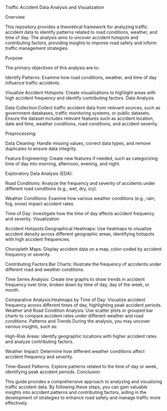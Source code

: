 Traffic Accident Data Analysis and Visualization

Overview

This repository provides a theoretical framework for analyzing traffic accident data to identify patterns related to road conditions, weather, and time of day. The analysis aims to uncover accident hotspots and contributing factors, providing insights to improve road safety and inform traffic management strategies.


Purpose

The primary objectives of this analysis are to:

Identify Patterns: Examine how road conditions, weather, and time of day influence traffic accidents.

Visualize Accident Hotspots: Create visualizations to highlight areas with high accident frequency and identify contributing factors.
Data Analysis

Data Collection:Collect traffic accident data from relevant sources, such as government databases, traffic monitoring systems, or public datasets.
Ensure the dataset includes relevant features such as accident location, date and time, weather conditions, road conditions, and accident severity.

Preprocessing:

Data Cleaning: Handle missing values, correct data types, and remove duplicates to ensure data integrity.

Feature Engineering: Create new features if needed, such as categorizing time of day into morning, afternoon, evening, and night.

Exploratory Data Analysis (EDA):

Road Conditions: Analyze the frequency and severity of accidents under different road conditions (e.g., wet, dry, icy).

Weather Conditions: Examine how various weather conditions (e.g., rain, fog, snow) impact accident rates.

Time of Day: Investigate how the time of day affects accident frequency and severity.
Visualization

Accident Hotspots:Geographical Heatmaps: Use heatmaps to visualize accident density across different geographic areas, identifying hotspots with high accident frequencies.

Choropleth Maps: Display accident data on a map, color-coded by accident frequency or severity.

Contributing Factors:Bar Charts: Illustrate the frequency of accidents under different road and weather conditions.

Time Series Analysis: Create line graphs to show trends in accident frequency over time, broken down by time of day, day of the week, or month.

Comparative Analysis:Heatmaps by Time of Day: Visualize accident frequency across different times of day, highlighting peak accident periods.
Weather and Road Condition Analysis: Use scatter plots or grouped bar charts to compare accident rates under different weather and road conditions.
Patterns and Trends
During the analysis, you may uncover various insights, such as:

High-Risk Areas: Identify geographic locations with higher accident rates and analyze contributing factors.

Weather Impact: Determine how different weather conditions affect accident frequency and severity.

Time-Based Patterns: Explore patterns related to the time of day or week, identifying peak accident periods.
Conclusion

This guide provides a comprehensive approach to analyzing and visualizing traffic accident data. By following these steps, you can gain valuable insights into accident patterns and contributing factors, aiding in the development of strategies to enhance road safety and manage traffic more effectively.

